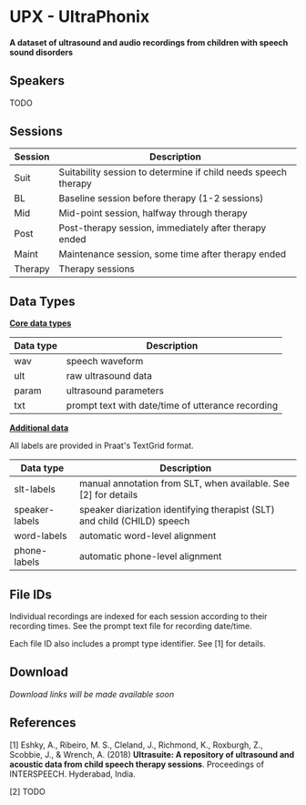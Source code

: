 # UPX - UltraPhonix

#### A dataset of ultrasound and audio recordings from children with speech sound disorders



## Speakers

TODO

## Sessions

| Session | Description                                                  |
| ------- | ------------------------------------------------------------ |
| Suit    | Suitability session to determine if child needs speech therapy |
| BL      | Baseline session before therapy (1-2 sessions)               |
| Mid     | Mid-point session, halfway through therapy                   |
| Post    | Post-therapy session, immediately after therapy ended        |
| Maint   | Maintenance session, some time after therapy ended           |
| Therapy | Therapy sessions                                             |

## Data Types

**<u>Core data types</u>**

| Data type | Description                                       |
| --------- | ------------------------------------------------- |
| wav       | speech waveform                                   |
| ult       | raw ultrasound data                               |
| param     | ultrasound parameters                             |
| txt       | prompt text with date/time of utterance recording |

**<u>Additional data</u>**

All labels are provided in Praat's TextGrid format.

| Data type      | Description                                                  |
| -------------- | ------------------------------------------------------------ |
| slt-labels     | manual annotation from SLT, when available. See [2] for details |
| speaker-labels | speaker diarization identifying therapist (SLT) and child (CHILD) speech |
| word-labels    | automatic word-level alignment                               |
| phone-labels   | automatic phone-level alignment                              |

## File IDs

Individual recordings are indexed for each session according to their recording times.
See the prompt text file for recording date/time. 

Each file ID also includes a prompt type identifier. See [1] for details.

## Download

*Download links will be made available soon*

## References

[1] Eshky, A., Ribeiro, M. S., Cleland, J., Richmond, K., Roxburgh, Z.,  Scobbie, J., & Wrench, A. (2018) **Ultrasuite: A repository of ultrasound and acoustic data from child speech therapy sessions**. Proceedings of INTERSPEECH. Hyderabad, India.

[2] TODO

